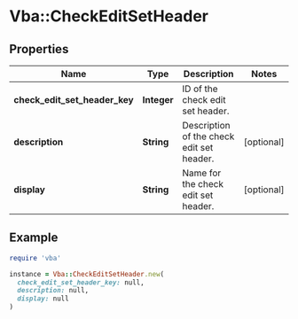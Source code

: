 # Vba::CheckEditSetHeader

## Properties

| Name | Type | Description | Notes |
| ---- | ---- | ----------- | ----- |
| **check_edit_set_header_key** | **Integer** | ID of the check edit set header. |  |
| **description** | **String** | Description of the check edit set header. | [optional] |
| **display** | **String** | Name for the check edit set header. | [optional] |

## Example

```ruby
require 'vba'

instance = Vba::CheckEditSetHeader.new(
  check_edit_set_header_key: null,
  description: null,
  display: null
)
```


